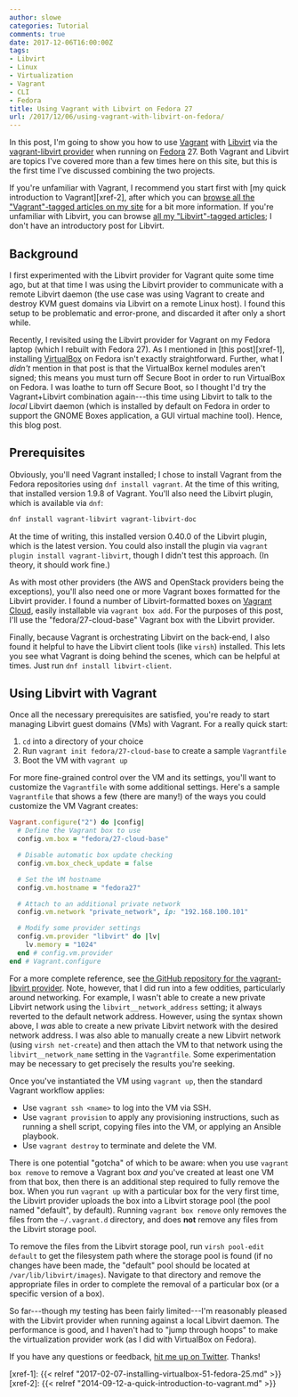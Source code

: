 ```yaml
---
author: slowe
categories: Tutorial
comments: true
date: 2017-12-06T16:00:00Z
tags:
- Libvirt
- Linux
- Virtualization
- Vagrant
- CLI
- Fedora
title: Using Vagrant with Libvirt on Fedora 27
url: /2017/12/06/using-vagrant-with-libvirt-on-fedora/
---
```


In this post, I'm going to show you how to use [Vagrant][link-2] with [Libvirt][link-3] via the [vagrant-libvirt provider][link-1] when running on [Fedora][link-7] 27. Both Vagrant and Libvirt are topics I've covered more than a few times here on this site, but this is the first time I've discussed combining the two projects.<!--more-->

If you're unfamiliar with Vagrant, I recommend you start first with [my quick introduction to Vagrant][xref-2], after which you can [browse all the "Vagrant"-tagged articles on my site][link-4] for a bit more information. If you're unfamiliar with Libvirt, you can browse [all my "Libvirt"-tagged articles][link-5]; I don't have an introductory post for Libvirt.

## Background

I first experimented with the Libvirt provider for Vagrant quite some time ago, but at that time I was using the Libvirt provider to communicate with a remote Libvirt daemon (the use case was using Vagrant to create and destroy KVM guest domains via Libvirt on a remote Linux host). I found this setup to be problematic and error-prone, and discarded it after only a short while.

Recently, I revisited using the Libvirt provider for Vagrant on my Fedora laptop (which I rebuilt with Fedora 27). As I mentioned in [this post][xref-1], installing [VirtualBox][link-8] on Fedora isn't exactly straightforward. Further, what I _didn't_ mention in that post is that the VirtualBox kernel modules aren't signed; this means you must turn off Secure Boot in order to run VirtualBox on Fedora. I was loathe to turn off Secure Boot, so I thought I'd try the Vagrant+Libvirt combination again---this time using Libvirt to talk to the _local_ Libvirt daemon (which is installed by default on Fedora in order to support the GNOME Boxes application, a GUI virtual machine tool). Hence, this blog post.

## Prerequisites

Obviously, you'll need Vagrant installed; I chose to install Vagrant from the Fedora repositories using `dnf install vagrant`. At the time of this writing, that installed version 1.9.8 of Vagrant. You'll also need the Libvirt plugin, which is  available via `dnf`:

```sh
dnf install vagrant-libvirt vagrant-libvirt-doc
```

At the time of writing, this installed version 0.40.0 of the Libvirt plugin, which is the latest version. You could also install the plugin via `vagrant plugin install vagrant-libvirt`, though I didn't test this approach. (In theory, it should work fine.)

As with most other providers (the AWS and OpenStack providers being the exceptions), you'll also need one or more Vagrant boxes formatted for the Libvirt provider. I found a number of Libvirt-formatted boxes on [Vagrant Cloud][link-6], easily installable via `vagrant box add`. For the purposes of this post, I'll use the "fedora/27-cloud-base" Vagrant box with the Libvirt provider.

Finally, because Vagrant is orchestrating Libvirt on the back-end, I also found it helpful to have the Libvirt client tools (like `virsh`) installed. This lets you see what Vagrant is doing behind the scenes, which can be helpful at times. Just run `dnf install libvirt-client`.

## Using Libvirt with Vagrant

Once all the necessary prerequisites are satisfied, you're ready to start managing Libvirt guest domains (VMs) with Vagrant. For a really quick start:

1. `cd` into a directory of your choice
2. Run `vagrant init fedora/27-cloud-base` to create a sample `Vagrantfile`
3. Boot the VM with `vagrant up`

For more fine-grained control over the VM and its settings, you'll want to customize the `Vagrantfile` with some additional settings. Here's a sample `Vagrantfile` that shows a few (there are many!) of the ways you could customize the VM Vagrant creates:

```ruby
Vagrant.configure("2") do |config|
  # Define the Vagrant box to use
  config.vm.box = "fedora/27-cloud-base"

  # Disable automatic box update checking
  config.vm.box_check_update = false

  # Set the VM hostname
  config.vm.hostname = "fedora27"

  # Attach to an additional private network
  config.vm.network "private_network", ip: "192.168.100.101"

  # Modify some provider settings
  config.vm.provider "libvirt" do |lv|
    lv.memory = "1024"
  end # config.vm.provider
end # Vagrant.configure
```

For a more complete reference, see [the GitHub repository for the vagrant-libvirt provider][link-1]. Note, however, that I did run into a few oddities, particularly around networking. For example, I wasn't able to create a new private Libvirt network using the `libvirt__network_address` setting; it always reverted to the default network address. However, using the syntax shown above, I _was_ able to create a new private Libvirt network with the desired network address. I was also able to manually create a new Libvirt network (using `virsh net-create`) and then attach the VM to that network using the `libvirt__network_name` setting in the `Vagrantfile`. Some experimentation may be necessary to get precisely the results you're seeking.

Once you've instantiated the VM using `vagrant up`, then the standard Vagrant workflow applies:

* Use `vagrant ssh <name>` to log into the VM via SSH.
* Use `vagrant provision` to apply any provisioning instructions, such as running a shell script, copying files into the VM, or applying an Ansible playbook.
* Use `vagrant destroy` to terminate and delete the VM.

There is one potential "gotcha" of which to be aware: when you use `vagrant box remove` to remove a Vagrant box _and_ you've created at least one VM from that box, then there is an additional step required to fully remove the box. When you run `vagrant up` with a particular box for the very first time, the Libvirt provider uploads the box into a Libvirt storage pool (the pool named "default", by default). Running `vagrant box remove` only removes the files from the `~/.vagrant.d` directory, and does **not** remove any files from the Libvirt storage pool.

To remove the files from the Libvirt storage pool, run `virsh pool-edit default` to get the filesystem path where the storage pool is found (if no changes have been made, the "default" pool should be located at `/var/lib/libvirt/images`). Navigate to that directory and remove the appropriate files in order to complete the removal of a particular box (or a specific version of a box).

So far---though my testing has been fairly limited---I'm reasonably pleased with the Libvirt provider when running against a local Libvirt daemon. The performance is good, and I haven't had to "jump through hoops" to make the virtualization provider work (as I did with VirtualBox on Fedora).

If you have any questions or feedback, [hit me up on Twitter][link-9]. Thanks!

[link-1]: https://github.com/vagrant-libvirt/vagrant-libvirt
[link-2]: https://www.vagrantup.com/
[link-3]: http://libvirt.org/
[link-4]: /tags/vagrant/
[link-5]: /tags/libvirt/
[link-6]: https://app.vagrantup.com/boxes/search
[link-7]: https://getfedora.org/
[link-8]: https://www.virtualbox.org/
[link-9]: https://twitter.com/scott_lowe
[xref-1]: {{< relref "2017-02-07-installing-virtualbox-51-fedora-25.md" >}}
[xref-2]: {{< relref "2014-09-12-a-quick-introduction-to-vagrant.md" >}}
